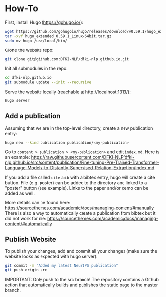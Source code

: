 # How-To

First, install Hugo (https://gohugo.io/):
```bash
wget https://github.com/gohugoio/hugo/releases/download/v0.59.1/hugo_extended_0.59.1_Linux-64bit.tar.gz
tar -xvf hugo_extended_0.59.1_Linux-64bit.tar.gz
sudo mv hugo /usr/local/bin/
```

Clone the website repo:
```bash
git clone git@github.com:DFKI-NLP/dfki-nlp.github.io.git
```

Init all submodules in the repo:
```bash
cd dfki-nlp.github.io
git submodule update --init --recursive
```

Serve the website locally (reachable at http://localhost:1313/):
```bash
hugo server
```

## Add a publication

Assuming that we are in the top-level directory, create a new publication entry:
```bash
hugo new --kind publication publication/<my-publication>
```

Go to `content > publication > <my-publication>` and edit `index.md`.
Here is an example: https://raw.githubusercontent.com/DFKI-NLP/dfki-nlp.github.io/src/content/publication/Fine-tuning-Pre-Trained-Transformer-Language-Models-to-Distantly-Supervised-Relation-Extraction/index.md

If you add a file called `cite.bib` with a bibtex entry, hugo will create a cite button.
File (e.g. poster) can be added to the directory and linked to a "poster" button (see example).
Links to the paper and/or demo can be added as well.

More details can be found here: https://sourcethemes.com/academic/docs/managing-content/#manually
There is also a way to automatically create a publication from bibtex but it did not work for me: https://sourcethemes.com/academic/docs/managing-content/#automatically

## Publish Website

To publish your changes, add and commit all your changes (make sure the website looks as expected with hugo server):
```bash
git commit -m "Added my latest NeurIPS publication"
git push origin src
```

IMPORTANT: Only push to the src branch!
The repository contains a Github action that automatically builds and publishes the static page to the master branch.